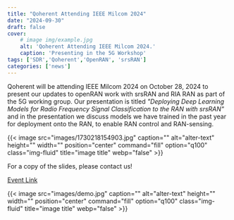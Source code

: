 ```yaml
---
title: "Qoherent Attending IEEE Milcom 2024"
date: "2024-09-30"
draft: false
cover:
    # image img/example.jpg
    alt: 'Qoherent Attending IEEE Milcom 2024.'
    caption: 'Presenting in the 5G Workshop'
tags: ['SDR','Qoherent','OpenRAN', 'srsRAN']
categories: ['news']
---
```


Qoherent will be attending IEEE Milcom 2024 on October 28, 2024 to present our updates to openRAN work with srsRAN and RIA RAN as part of the 5G working group. Our presentation is titled _"Deploying Deep Learning Models for Radio Frequency Signal Classification to the RAN with srsRAN"_ and in the presentation we discuss models we have trained in the past year for deployment onto the RAN, to enable RAN control and RAN-sensing.


{{< image src="images/1730218154903.jpg" caption="" alt="alter-text" height="" width="" position="center" command="fill" option="q100" class="img-fluid" title="image title"  webp="false" >}}


For a copy of the slides, please contact us!

[Event Link](https://milcom2024.ieee-milcom.org/workshop/ws-01-workshop-5g-military-communications)




{{< image src="images/demo.jpg" caption="" alt="alter-text" height="" width="" position="center" command="fill" option="q100" class="img-fluid" title="image title"  webp="false" >}}